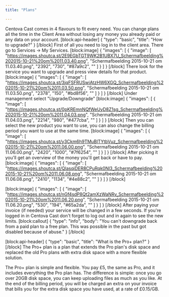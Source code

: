 ```yaml
---
title: "Plans"

---
```

Centova Cast comes in 4 flavours to fit every need. You can change plans all the time in the Client Area without losing any money you already paid or any data on your account.
[block:api-header]
{
  "type": "basic",
  "title": "How to upgrade?"
}
[/block]
First of all you need to log in to the client area. There go to Services -> My Services.
[block:image]
{
  "images": [
    {
      "image": [
        "https://images.shoutca.st/2E9EGbTGT9WK2B1UBX7U_Schermafbeelding%202015-10-21%20om%2011.03.40.png",
        "Schermafbeelding 2015-10-21 om 11.03.40.png",
        "2392",
        "730",
        "#87a9c2",
        ""
      ]
    }
  ]
}
[/block]
There look for the service you want to upgrade and press view details for that product.
[block:image]
{
  "images": [
    {
      "image": [
        "https://images.shoutca.st/3jqFSFRUSwiAtzHW6XGQ_Schermafbeelding%202015-10-21%20om%2011.03.50.png",
        "Schermafbeelding 2015-10-21 om 11.03.50.png",
        "2378",
        "150",
        "#bd8f56",
        ""
      ]
    }
  ]
}
[/block]
Under management select "Upgrade/Downgrade"
[block:image]
{
  "images": [
    {
      "image": [
        "https://images.shoutca.st/0pKREmnNQfWeUyD8Z1sg_Schermafbeelding%202015-10-21%20om%2011.04.03.png",
        "Schermafbeelding 2015-10-21 om 11.04.03.png",
        "2214",
        "980",
        "#477cba",
        ""
      ]
    }
  ]
}
[/block]
Then you can select the new product you want to use, you can also change the billing period you want to use at the same time.
[block:image]
{
  "images": [
    {
      "image": [
        "https://images.shoutca.st/y3Ckm6h9TMuBlTYtbVuz_Schermafbeelding%202015-10-21%20om%2011.06.00.png",
        "Schermafbeelding 2015-10-21 om 11.06.00.png",
        "2420",
        "1000",
        "#7f6254",
        ""
      ]
    }
  ]
}
[/block]
After picking it you'll get an overview of the money you'll get back or have to pay. 
[block:image]
{
  "images": [
    {
      "image": [
        "https://images.shoutca.st/QlasqiDER8CPuRqk0Nl3_Schermafbeelding%202015-10-21%20om%2011.06.08.png",
        "Schermafbeelding 2015-10-21 om 11.06.08.png",
        "2410",
        "1134",
        "#4e88c2",
        ""
      ]
    }
  ]
}
[/block]

[block:image]
{
  "images": [
    {
      "image": [
        "https://images.shoutca.st/nGf4sdP8Qt2amXzWaNRv_Schermafbeelding%202015-10-21%20om%2011.06.20.png",
        "Schermafbeelding 2015-10-21 om 11.06.20.png",
        "530",
        "194",
        "#65a2da",
        ""
      ]
    }
  ]
}
[/block]
After paying your invoice (if needed) your service will be changed in a few seconds. If you're logged in in Centova Cast don't forget to log out and in again to see the new limits. 
[block:callout]
{
  "type": "info",
  "body": "You can't downgrade back from a paid plan to a free plan. This was possible in the past but got disabled because of abuse."
}
[/block]

[block:api-header]
{
  "type": "basic",
  "title": "What is the Pro+ plan?"
}
[/block]
The Pro+ plan is a plan that extends the Pro plan's disk space and replaced the old Pro plans with extra disk space with a more flexible solution.

The Pro+ plan is simple and flexible. You pay £5, the same as Pro, and it includes everything the Pro plan has. The difference is simple: once you go over 20GB disk space, you can keep uploading files as much as you like. At the end of the billing period, you will be charged an extra on your invoice that bills you for the extra disk space you have used, at a rate of £0.15/GB.